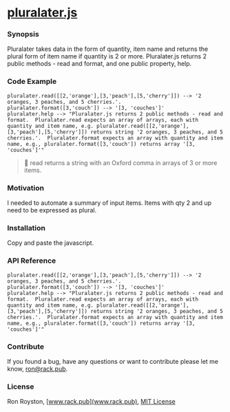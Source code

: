 # [pluralater.js](http://rack.pub/pluralater/)
### Synopsis

Pluralater takes data in the form of quantity, item name and returns the plural form of item name if quantity is 2 or more.  Pluralater.js returns 2 public methods - read and format, and one public property, help. 

### Code Example
```
pluralater.read([[2,'orange'],[3,'peach'],[5,'cherry']]) --> '2 oranges, 3 peaches, and 5 cherries.'.
pluralater.format([3,'couch']) --> '[3, 'couches']'
pluralater.help --> "Pluralater.js returns 2 public methods - read and format.  Pluralater.read expects an array of arrays, each with quantity and item name, e.g. pluralater.read([[2,'orange'],[3,'peach'],[5,'cherry']]) returns string '2 oranges, 3 peaches, and 5 cherries.'.  Pluralater.format expects an array with quantity and item name, e.g., pluralater.format([3,'couch']) returns array '[3, 'couches']'"
```
> :apple: read returns a string with an Oxford comma in arrays of 3 or more items.

### Motivation

I needed to automate a summary of input items.  Items with qty 2 and up need to be expressed as plural.

### Installation

Copy and paste the javascript.

### API Reference

```
pluralater.read([[2,'orange'],[3,'peach'],[5,'cherry']]) --> '2 oranges, 3 peaches, and 5 cherries.'.
pluralater.format([3,'couch']) --> '[3, 'couches']'
pluralater.help --> "Pluralater.js returns 2 public methods - read and format.  Pluralater.read expects an array of arrays, each with quantity and item name, e.g. pluralater.read([[2,'orange'],[3,'peach'],[5,'cherry']]) returns string '2 oranges, 3 peaches, and 5 cherries.'.  Pluralater.format expects an array with quantity and item name, e.g., pluralater.format([3,'couch']) returns array '[3, 'couches']'"
```

### Contribute

If you found a bug, have any questions or want to contribute please let me know, [ron@rack.pub](mailto:ron@rack.pub).

### License

Ron Royston, [www.rack.pub](www.rack.pub), [MIT License](https://en.wikipedia.org/wiki/MIT_License)